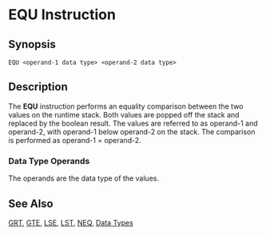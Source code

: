 # EQU Instruction

## Synopsis

```
EQU <operand-1 data type> <operand-2 data type>
```

## Description

The **EQU** instruction performs an equality comparison between the two
values on the runtime stack. Both values are popped off the stack and replaced
by the boolean result. The values are referred to as operand-1 and operand-2,
with operand-1 below operand-2 on the stack. The comparison is performed as
operand-1 = operand-2.

### Data Type Operands

The operands are the data type of the values.

## See Also

[GRT](/icode/mne/grt), [GTE](/icode/mne/gte), [LSE](/icode/mne/lse),
[LST](/icode/mne/lst), [NEQ](/icode/mne/neq), [Data Types](/icode/types)
